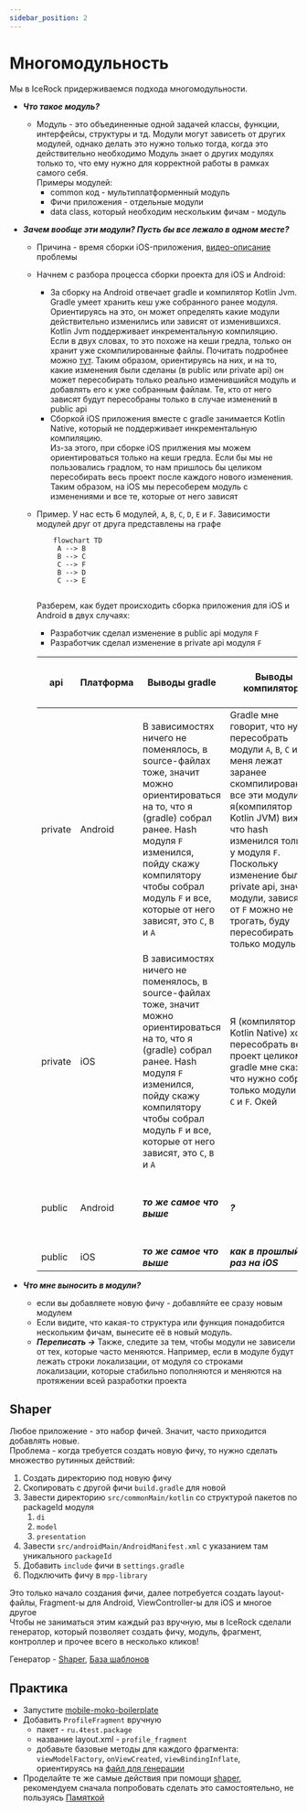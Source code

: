 ```yaml
---
sidebar_position: 2
---
```


# Многомодульность

Мы в IceRock придерживаемся подхода многомодульности. 

- ***Что такое модуль?***
    - Модуль - это объединенные одной задачей классы, функции, интерфейсы, структуры и тд. Модули могут зависеть от других модулей, однако делать это нужно только тогда, когда это действительно необходимо 
      Модуль знает о других модулях только то, что ему нужно для корректной работы в рамках самого себя.  
    Примеры модулей:
      - common код - мультиплатформенный модуль
      - Фичи приложения - отдельные модули
      - data class, который необходим нескольким фичам - модуль

- ***Зачем вообще эти модули? Пусть бы все лежало в одном месте?***
  - Причина - время сборки iOS-приложения, [видео-описание](https://youtu.be/kO8RDq6OoV4?t=1429) проблемы
  - Начнем с разбора процесса сборки проекта для iOS и Android:
     - За сборку на Android отвечает gradle и компилятор Kotlin Jvm.
       Gradle умеет хранить кеш уже собранного ранее модуля. Ориентируясь на это, он может определять какие модули действительно изменились или зависят от изменившихся.  
       Kotlin Jvm поддерживает инкрементальную компиляцию. Если в двух словах, то это похоже на кеши гредла, только он хранит уже скомпилированные файлы. Почитать подробнее можно [тут](https://blog.jetbrains.com/kotlin/2020/09/the-dark-secrets-of-fast-compilation-for-kotlin/). Таким образом, ориентируясь на них, и на то, какие изменения были сделаны (в public или private api) он может пересобирать только реально изменившийся модуль и добавлять его к уже собранным файлам. Те, кто от него зависят будут пересобраны только в случае изменений в public api
     - Сборкой iOS приложения вместе с gradle занимается Kotlin Native, который не поддерживает инкрементальную компиляцию.  
       Из-за этого, при сборке iOS прилжения мы можем ориентироваться только на кеши гредла. Если бы мы не пользовались градлом, то нам пришлось бы целиком пересобирать весь проект после каждого нового изменения. Таким образом, на iOS мы пересоберем модуль с изменениями и все те, которые от него зависят

  - Пример. У нас есть 6 модулей, `A`, `B`, `C`, `D`, `E` и `F`. Зависимости модулей друг от друга представлены на графе
    ```mermaid
        flowchart TD
         A --> B
         B --> C
         C --> F
         B --> D
         C --> E
        
    ```
    Разберем, как будет происходить сборка приложения для iOS и Android в двух случаях:
    - Разработчик сделал изменение в public api модуля `F`
    - Разработчик сделал изменение в private api модуля `F`

    | api | Платформа | Выводы gradle | Выводы компилятора | Какие модули будут собираться | Время сборки |
    |---|---|---|---|---|---|
    | private |	Android | В зависимостях ничего не поменялось, в source-файлах тоже, значит можно ориентироваться на то, что я (gradle) собрал ранее. Hash модуля `F` изменился, пойду скажу компилятору чтобы собрал модуль `F` и все, которые от него зависят, это `С`, `B` и `A`| Gradle мне говорит, что нужно пересобрать модули `A`, `B`, `C` и `F`. У меня лежат заранее скомпилированные все эти модули, я(компилятор Kotlin JVM) вижу что hash изменился только у модуля `F`. Поскольку изменение было в private api, значит модули, зависящие от `F` можно не трогать, буду пересобирать только модуль `F`| `F` |быстро   
    | private |	iOS | В зависимостях ничего не поменялось, в source-файлах тоже, значит можно ориентироваться на то, что я (gradle) собрал ранее. Hash модуля `F` изменился, пойду скажу компилятору чтобы собрал модуль `F` и все, которые от него зависят, это `С`, `B` и `A` | Я (компилятор Kotlin Native) хочу пересобрать весь проект целиком, но gradle мне сказал, что нужно собрать только модули `A`, `B`, `C` и `F`. Окей | `A`, `B`, `C`, `F` | медленно
    | public | Android | ***то же самое что выше*** | ***?*** | `A`, `B`, `C`, `F` ***?***  | ***все равно ведь быстрее чем на iOS*** |
    | public | iOS | ***то же самое что выше*** | ***как в прошлый раз на iOS*** | `A`, `B`, `C`, `F` | ***долго*** |

- ***Что мне выносить в модули?***
    - если вы добавляете новую фичу - добавляйте ее сразу новым модулем
    -  Если видите, что какая-то структура или функция понадобится нескольким фичам, вынесите её в новый модуль.
    - ***Переписать ->*** Также, следите за тем, чтобы модули не зависели от тех, которые часто меняются. Например, если в модуле будут лежать строки локализации, от модуля со строками локализации, которые стабильно пополняются и меняются на протяжении всей разработки проекта

## Shaper
Любое приложение - это набор фичей. Значит, часто приходится добавлять новые.  
Проблема - когда требуется создать новую фичу, то нужно сделать множество рутинных действий:

1. Создать директорию под новую фичу
1. Скопировать с другой фичи `build.gradle` для новой
1. Завести директорию `src/commonMain/kotlin` со структурой пакетов по packageId модуля
    1. `di`
    1. `model`
    1. `presentation`
1. Завести `src/androidMain/AndroidManifest.xml` с указанием там уникального `packageId`
1. Добавить `include` фичи в `settings.gradle` 
1. Подключить фичу в `mpp-library`

Это только начало создания фичи, далее потребуется создать layout-файлы, Fragment-ы для Android, ViewController-ы для iOS и многое другое  
Чтобы не заниматься этим каждый раз вручную, мы в IceRock сделали генератор, который позволяет создать фичу, модуль, фрагмент, контроллер и прочее всего в несколько кликов!

Генератор - [Shaper](https://github.com/icerockdev/shaper/), [База шаблонов](https://gitlab.icerockdev.com/scl/boilerplate/mobile-shaper-templates)

## Практика
- Запустите [mobile-moko-boilerplate](https://gitlab.icerockdev.com/scl/boilerplate/mobile-moko-boilerplate)
- Добавить `ProfileFragment` вручную
    - пакет - `ru.4test.package`
    - название layout.xml - `profile_fragment`
    - добавьте базовые методы для каждого фрагмента: `viewModelFactory`, `onViewCreated`, `viewBindingInflate`, ориентируясь на [файл для генерации](https://gitlab.icerockdev.com/scl/boilerplate/mobile-shaper-templates/-/blob/master/android/fragment/fragment.kt.hbs)
- Проделайте те же самые действия при помощи [shaper](https://github.com/icerockdev/shaper/), рекомендуем сначала попробовать сделать это самостоятельно, не пользуясь [Памяткой](/university/memos/shaper)

